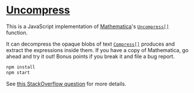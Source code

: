 # [Uncompress](http://xndc.github.io/uncompress/)

This is a JavaScript implementation of [Mathematica](http://www.wolfram.com/mathematica/)'s [`Uncompress[]`](https://reference.wolfram.com/language/ref/Uncompress.html) function.

It can decompress the opaque blobs of text [`Compress[]`](https://reference.wolfram.com/language/ref/Compress.html) produces and extract the expressions inside them. If you have a copy of Mathematica, go ahead and try it out! Bonus points if you break it and file a bug report.

```bash
npm install
npm start
```

See [this StackOverflow question](http://mathematica.stackexchange.com/questions/104660) for more details.

